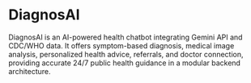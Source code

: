 # DiagnosAI
DiagnosAI is an AI-powered health chatbot integrating Gemini API and CDC/WHO data. It offers symptom-based diagnosis, medical image analysis, personalized health advice, referrals, and doctor connection, providing accurate 24/7 public health guidance in a modular backend architecture.
